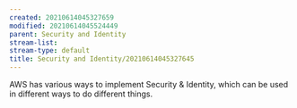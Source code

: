 ```yaml
---
created: 20210614045327659
modified: 20210614045524449
parent: Security and Identity
stream-list: 
stream-type: default
title: Security and Identity/20210614045327645
---
```

AWS has various ways to implement Security & Identity, which can be used in different ways to do different things.
